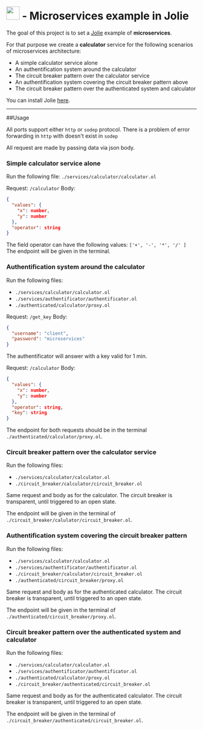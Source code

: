 # <img src="https://blobscdn.gitbook.com/v0/b/gitbook-28427.appspot.com/o/spaces%2F-LEQ-GvX4NRxA4IFsTUC%2Favatar.png?generation=1552493494027109&alt=media" width="35" height="35" /> - Microservices example in Jolie

The goal of this project is to set a [Jolie](https://www.jolie-lang.org/) example of **microservices**.

For that purpose we create a **calculator** service for the following scenarios of microservices architecture:

- A simple calculator service alone
- An authentification system around the calculator
- The circuit breaker pattern over the calculator service
- An authentification system covering the circuit breaker pattern above
- The circuit breaker pattern over the authenticated system and calculator

You can install Jolie [here](https://www.jolie-lang.org/downloads.html).

---

##Usage

All ports support either `http` or `sodep` protocol.
There is a problem of error forwarding in `http` with doesn't exist in `sodep`

All request are made by passing data via json body.

### Simple calculator service alone

Run the following file: `./services/calculator/calculator.ol`

Request: `/calculator`
Body:

```json
{
  "values": {
    "x": number,
    "y": number
  },
  "operator": string
}
```

The field operator can have the following values: `['+', '-', '*', '/' ]`
The endpoint will be given in the terminal.

### Authentification system around the calculator

Run the following files:

- `./services/calculator/calculator.ol`
- `./services/authentificator/authentificator.ol`
- `./authenticated/calculator/proxy.ol`

Request: `/get_key`
Body:

```json
{
  "username": "client",
  "password": "microservices"
}
```

The authentificator will answer with a key valid for 1 min.

Request: `/calculator`
Body:

```json
{
  "values": {
    "x": number,
    "y": number
  },
  "operator": string,
  "key": string
}
```

The endpoint for both requests should be in the terminal `./authenticated/calculator/proxy.ol`.

### Circuit breaker pattern over the calculator service

Run the following files:

- `./services/calculator/calculator.ol`
- `./circuit_breaker/calculator/circuit_breaker.ol`

Same request and body as for the calculator. The circuit breaker is transparent, until triggered to an open state.

The endpoint will be given in the terminal of `./circuit_breaker/calulator/circuit_breaker.ol`.

### Authentification system covering the circuit breaker pattern

Run the following files:

- `./services/calculator/calculator.ol`
- `./services/authentificator/authentificator.ol`
- `./circuit_breaker/calculator/circuit_breaker.ol`
- `./authenticated/circuit_breaker/proxy.ol`

Same request and body as for the authenticated calculator. The circuit breaker is transparent, until triggered to an open state.

The endpoint will be given in the terminal of `./authenticated/circuit_breaker/proxy.ol`.

### Circuit breaker pattern over the authenticated system and calculator

Run the following files:

- `./services/calculator/calculator.ol`
- `./services/authentificator/authentificator.ol`
- `./authenticated/calculator/proxy.ol`
- `./circuit_breaker/authenticated/circuit_breaker.ol`

Same request and body as for the authenticated calculator. The circuit breaker is transparent, until triggered to an open state.

The endpoint will be given in the terminal of `./circuit_breaker/authenticated/circuit_breaker.ol`.
